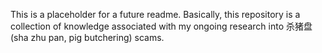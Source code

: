 This is a placeholder for a future readme.
Basically, this repository is a collection of knowledge associated with my ongoing research into 杀猪盘 (sha zhu pan, pig butchering) scams.
